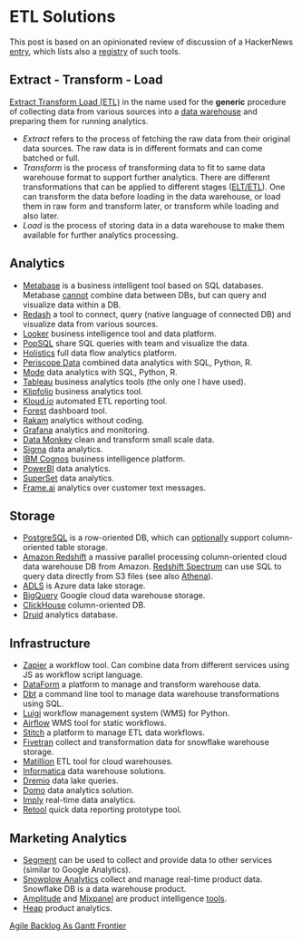 # ETL Solutions

This post is based on an opinionated review of discussion of a HackerNews [entry](https://news.ycombinator.com/item?id=21513566), which lists also a [registry](https://github.com/thenaturalist/awesome-business-intelligence) of such tools.

## Extract - Transform - Load

[Extract Transform Load (ETL)](https://en.wikipedia.org/wiki/Extract,_transform,_load) in the name used for the **generic** procedure of collecting data from various sources into a [data warehouse](http://tdan.com/data-warehouse-design-inmon-versus-kimball/20300#) and preparing them for running analytics.

* *Extract* refers to the process of fetching the raw data from their original data sources. The raw data is in different formats and can come batched or full.
* *Transform* is the process of transforming data to fit to same data warehouse format to support further analytics. There are different transformations that can be applied to different stages ([ELT/ETL](https://www.dataliftoff.com/elt-with-amazon-redshift-an-overview/)). One can transform the data before loading in the data warehouse, or load them in raw form and transform later, or transform while loading and also later.
* *Load* is the process of storing data in a data warehouse to make them available for further analytics processing.

## Analytics

* [Metabase](https://www.metabase.com/docs/latest/users-guide/01-what-is-metabase) is a business intelligent tool based on SQL databases. Metabase [cannot](https://github.com/metabase/metabase/issues/3953) combine data between DBs, but can query and visualize data within a DB.
* [Redash](https://redash.io/) a tool to connect, query (native language of connected DB) and visualize data from various sources.
* [Looker](https://looker.com/) business intelligence tool and data platform.
* [PopSQL](https://popsql.com/) share SQL queries with team and visualize the data.
* [Holistics](https://www.holistics.io/) full data flow analytics platform.
* [Periscope Data](https://www.periscopedata.com/) combined data analytics with SQL, Python, R.
* [Mode](https://mode.com/) data analytics with SQL, Python, R.
* [Tableau](https://www.tableau.com/) business analytics tools (the only one I have used).
* [Klipfolio](https://www.klipfolio.com/) business analytics tool.
* [Kloud.io](https://kloud.io/) automated ETL reporting tool.
* [Forest](https://www.forestadmin.com/) dashboard tool.
* [Rakam](https://rakam.io/) analytics without coding.
* [Grafana](https://grafana.com/) analytics and monitoring.
* [Data Monkey](https://www.data-monkey.com/) clean and transform small scale data.
* [Sigma](https://www.sigmacomputing.com/product/) data analytics.
* [IBM Cognos](https://www.ibm.com/products/cognos-analytics) business intelligence platform.
* [PowerBI](https://powerbi.microsoft.com/en-us/) data analytics.
* [SuperSet](https://superset.incubator.apache.org/) data analytics.
* [Frame.ai](https://frame.ai/) analytics over customer text messages.

## Storage

* [PostgreSQL](https://www.postgresql.org/) is a row-oriented DB, which can [optionally](https://wiki.postgresql.org/wiki/ColumnOrientedSTorage) support column-oriented table storage.
* [Amazon Redshift](https://en.wikipedia.org/wiki/Amazon_Redshift) a massive parallel processing column-oriented cloud data warehouse DB from Amazon. [Redshift Spectrum](https://docs.aws.amazon.com/redshift/latest/dg/c-getting-started-using-spectrum.html) can use SQL to query data directly from S3 files (see also [Athena](https://aws.amazon.com/athena/)).
* [ADLS](https://azure.microsoft.com/en-us/services/storage/data-lake-storage/) is Azure data lake storage.
* [BigQuery](https://cloud.google.com/bigquery/) Google cloud data warehouse storage.
* [ClickHouse](https://clickhouse.yandex/) column-oriented DB.
* [Druid](https://druid.apache.org/) analytics database.

## Infrastructure

* [Zapier](https://zapier.com/) a workflow tool. Can combine data from different services using JS as workflow script language.
* [DataForm](https://dataform.co/) a platform to manage and transform warehouse data.
* [Dbt](https://www.getdbt.com/) a command line tool to manage data warehouse transformations using SQL.
* [Luigi](https://github.com/spotify/luigi) workflow management system (WMS) for Python.
* [Airflow](https://airflow.apache.org/) WMS tool for static workflows.
* [Stitch](https://www.stitchdata.com/) a platform to manage ETL data workflows.
* [Fivetran](https://fivetran.com/) collect and transformation data for snowflake warehouse storage.
* [Matillion](https://www.matillion.com/) ETL tool for cloud warehouses.
* [Informatica](https://www.informatica.com/solutions.html) data warehouse solutions.
* [Dremio](https://www.dremio.com/) data lake queries.
* [Domo](https://www.domo.com/) data analytics solution.
* [Imply](https://imply.io/) real-time data analytics.
* [Retool](https://retool.com/) quick data reporting prototype tool.

## Marketing Analytics

* [Segment](https://segment.com/docs/guides/general/what-is-segment/) can be used to collect and provide data to other services (similar to Google Analytics).
* [Snowplow Analytics](https://snowplowanalytics.com/) collect and manage real-time product data. Snowflake DB is a data warehouse product.
* [Amplitude](https://amplitude.com/) and [Mixpanel](https://mixpanel.com/) are product intelligence [tools](https://effinamazing.com/blog/mixpanel-vs-amplitude/).
* [Heap](https://heap.io/) product analytics.

<ins class='nfooter'><a rel='next' id='fnext' href='#blog/2019/2019-09-04-Agile-Backlog-As-Gantt-Frontier.md'>Agile Backlog As Gantt Frontier</a></ins>
